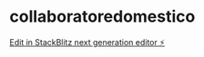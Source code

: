 # collaboratoredomestico

[Edit in StackBlitz next generation editor ⚡️](https://stackblitz.com/~/github.com/flymax71/collaboratoredomestico)